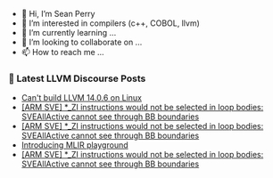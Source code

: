 - 👋 Hi, I’m Sean Perry
- 👀 I’m interested in compilers (c++, COBOL, llvm)
- 🌱 I’m currently learning ...
- 💞️ I’m looking to collaborate on ...
- 📫 How to reach me ...

<!---
s66perry/s66perry is a ✨ special ✨ repository because its `README.md` (this file) appears on your GitHub profile.
You can click the Preview link to take a look at your changes.
--->
### 📕 Latest LLVM Discourse Posts

<!-- DISCOURSE-LLVM:START -->
- [Can&#39;t build LLVM 14.0.6 on Linux](https://discourse.llvm.org/t/cant-build-llvm-14-0-6-on-linux/63757#post_13)
- [[ARM SVE] *_ZI instructions would not be selected in loop bodies: SVEAllActive cannot see through BB boundaries](https://discourse.llvm.org/t/arm-sve-zi-instructions-would-not-be-selected-in-loop-bodies-sveallactive-cannot-see-through-bb-boundaries/65113#post_4)
- [[ARM SVE] *_ZI instructions would not be selected in loop bodies: SVEAllActive cannot see through BB boundaries](https://discourse.llvm.org/t/arm-sve-zi-instructions-would-not-be-selected-in-loop-bodies-sveallactive-cannot-see-through-bb-boundaries/65113#post_3)
- [Introducing MLIR playground](https://discourse.llvm.org/t/introducing-mlir-playground/65076#post_3)
- [[ARM SVE] *_ZI instructions would not be selected in loop bodies: SVEAllActive cannot see through BB boundaries](https://discourse.llvm.org/t/arm-sve-zi-instructions-would-not-be-selected-in-loop-bodies-sveallactive-cannot-see-through-bb-boundaries/65113#post_2)
<!-- DISCOURSE-LLVM:END -->
